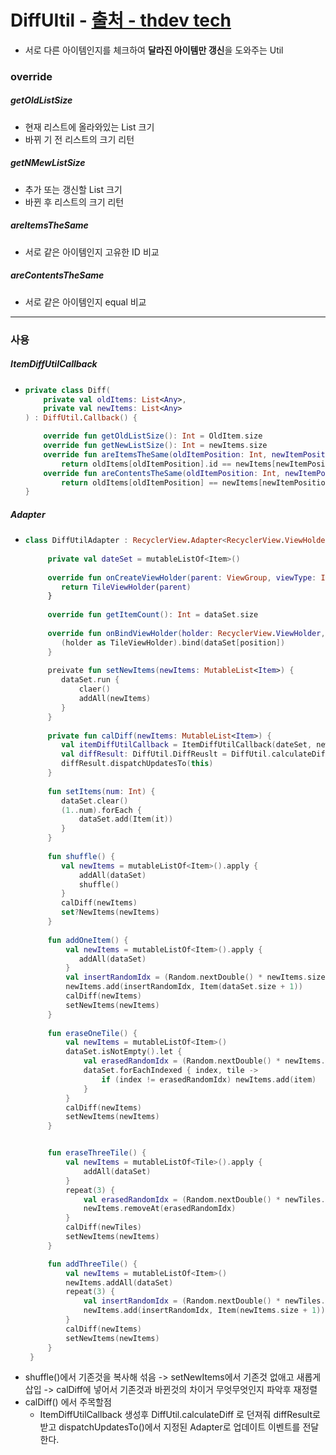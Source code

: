 # DiffUItil - [출처 - thdev tech](https://thdev.tech/kotlin/2020/09/22/kotlin_effective_03/)
* 서로 다른 아이템인지를 체크하여 **달라진 아이템만 갱신**을 도와주는 Util
### override
##### getOldListSize
* 현재 리스트에 올라와있는 List 크기
* 바뀌 기 전 리스트의 크기 리턴
##### getNMewListSize
* 추가 또는 갱신할 List 크기
* 바뀐 후 리스트의 크기 리턴
##### areItemsTheSame
* 서로 같은 아이템인지 고유한 ID 비교
##### areContentsTheSame
* 서로 같은 아이템인지 equal 비교
---
### 사용
##### ItemDiffUtilCallback
* ```kotlin
  private class Diff(
      private val oldItems: List<Any>,
      private val newItems: List<Any>
  ) : DiffUtil.Callback() {

      override fun getOldListSize(): Int = OldItem.size
      override fun getNewListSize(): Int = newItems.size
      override fun areItemsTheSame(oldItemPosition: Int, newItemPosition: Int): Boolean =   
          return oldItems[oldItemPosition].id == newItems[newItemPosition].id
      override fun areContentsTheSame(oldItemPosition: Int, newItemPosition: Int): Boolean =
          return oldItems[oldItemPosition] == newItems[newItemPosition]  
  }
##### Adapter
* ```kotlin
  class DiffUtilAdapter : RecyclerView.Adapter<RecyclerView.ViewHolder>() {
      
       private val dateSet = mutableListOf<Item>()
       
       override fun onCreateViewHolder(parent: ViewGroup, viewType: Int): RecyclerView.ViewHolder (
          return TileViewHolder(parent)
       }
       
       override fun getItemCount(): Int = dataSet.size
       
       override fun onBindViewHolder(holder: RecyclerView.ViewHolder, position: Int) {
          (holder as TileViewHolder).bind(dataSet[position])
       }
       
       preivate fun setNewItems(newItems: MutableList<Item>) {
          dataSet.run {
              claer()
              addAll(newItems)
          }
       }
       
       private fun calDiff(newItems: MutableList<Item>) {
          val itemDiffUtilCallback = ItemDiffUtilCallback(dateSet, newItems)
          val diffResult: DiffUtil.DiffReuslt = DiffUtil.calculateDiff(itemDiffUtilCallback)
          diffResult.dispatchUpdatesTo(this)
       }
       
       fun setItems(num: Int) {
          dataSet.clear()
          (1..num).forEach {
              dataSet.add(Item(it))
          }
       }
       
       fun shuffle() {
          val newItems = mutableListOf<Item>().apply {
              addAll(dataSet)
              shuffle()
          }
          calDiff(newItems)
          set?NewItems(newItems)
       }
       
       fun addOneItem() {
           val newItems = mutableListOf<Item>().apply {
              addAll(dataSet)
           }
           val insertRandomIdx = (Random.nextDouble() * newItems.size).toInt()
           newItems.add(insertRandomIdx, Item(dataSet.size + 1))
           calDiff(newItems)
           setNewItems(newItems)
       }
       
       fun eraseOneTile() {
           val newItems = mutableListOf<Item>()
           dataSet.isNotEmpty().let {
               val erasedRandomIdx = (Random.nextDouble() * newItems.size).toInt()//0
               dataSet.forEachIndexed { index, tile ->
                   if (index != erasedRandomIdx) newItems.add(item)
               }
           }
           calDiff(newItems)
           setNewItems(newItems)
       }


       fun eraseThreeTile() {
           val newItems = mutableListOf<Tile>().apply {
               addAll(dataSet)
           }
           repeat(3) {
               val erasedRandomIdx = (Random.nextDouble() * newTiles.size).toInt()
               newItems.removeAt(erasedRandomIdx)
           }
           calDiff(newTiles)
           setNewItems(newItems)
       }

       fun addThreeTile() {
           val newItems = mutableListOf<Item>()
           newItems.addAll(dataSet)
           repeat(3) {
               val insertRandomIdx = (Random.nextDouble() * newTiles.size).toInt()
               newItems.add(insertRandomIdx, Item(newItems.size + 1))
           }
           calDiff(newItems)
           setNewItems(newItems)
       }
   }
* shuffle()에서 기존것을 복사해 섞음 -> setNewItems에서 기존것 없애고 새롭게 삽입 -> calDiff에 넣어서 기존것과 바뀐것의 차이거 무엇무엇인지 파악후 재정렬
* calDiff() 에서 주목할점
  * ItemDiffUtilCallback 생성후 DiffUtil.calculateDiff 로 던져줘 diffResult로 받고 dispatchUpdatesTo()에서 지정된 Adapter로 업데이트 이벤트를 전달한다.
